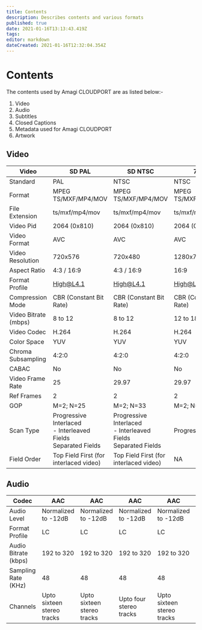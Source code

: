 ```yaml
---
title: Contents
description: Describes contents and various formats
published: true
date: 2021-01-16T13:13:43.419Z
tags: 
editor: markdown
dateCreated: 2021-01-16T12:32:04.354Z
---
```


# Contents

The contents used by Amagi CLOUDPORT are as listed below:-

1. Video
2. Audio
3. Subtitles
4. Closed Captions
5. Metadata used for Amagi CLOUDPORT
6. Artwork

## Video

|Video|SD PAL|SD NTSC|720P|HD [1080i50]|HD [1080i60]|HD [1080p25]|
|--|--|--|--|--|--|--|
|Standard|PAL|NTSC|NTSC|PAL|NTSC|PAL|
|Format|MPEG TS/MXF/MP4/MOV|MPEG TS/MXF/MP4/MOV|MPEG TS/MXF/MP4/MOV|MPEG TS/MXF/MP4/MOV|MPEG TS/MXF/MP4/MOV|MPEG TS/MXF/MP4/MOV|
|File Extension|ts/mxf/mp4/mov|ts/mxf/mp4/mov|ts/mxf/mp4/mov|ts/mxf/mp4/mov|ts/mxf/mp4/mov|ts/mxf/mp4/mov|
|Video Pid|2064 (0x810)|2064 (0x810)|2064 (0x810)|2064 (0x810)|2064 (0x810)|2064 (0x810)|
|Video Format|AVC|AVC|AVC|AVC|AVC|AVC|
|Video Resolution|720x576|720x480|1280x720|1920x1080|1920x1080|1920x1080|
|Aspect Ratio|4:3 / 16:9|4:3 / 16:9|16:9|16:9|16:9|16:9|
|Format Profile|High@L4.1|High@L4.1|High@L4.1|High@L4.1|High@L4.1|High@L4.1|
|Compression Mode|CBR (Constant Bit Rate)|CBR (Constant Bit Rate)|CBR (Constant Bit Rate)|CBR (Constant Bit Rate)|CBR (Constant Bit Rate)|CBR (Constant Bit Rate)|
|Video Bitrate (mbps)|8 to 12|8 to 12|12 to 18|12|15 to 30|15 to 30|
|Video Codec|H.264|H.264|H.264|H.264|H.264|H.264|
|Color Space|YUV|YUV|YUV|YUV|YUV|YUV|
|Chroma Subsampling|4:2:0|4:2:0|4:2:0|4:2:0|4:2:0|4:2:0|
|CABAC|No|No|No|No|No|No|
|Video Frame Rate|25|29.97|29.97|25|29.97|25|
|Ref Frames|2|2|2|2|2|2|
|GOP|M=2; N=25|M=2; N=33|M=2; N=33|M=2; N=25|M=2; N=33|M=2; N=33|
|Scan Type|Progressive<br>Interlaced <br> - Interleaved Fields<br> Separated Fields|Progressive<br>Interlaced <br> - Interleaved Fields<br> Separated Fields|Progressive|Progressive<br>Interlaced <br> - Interleaved Fields<br> Separated Fields|Progressive<br>Interlaced <br> - Interleaved Fields<br> Separated Fields|Progressive<br>Interlaced <br> - Interleaved Fields<br> Separated Fields|
|Field Order|Top Field First (for interlaced video)|Top Field First (for interlaced video)|NA|Top Field First (for interlaced video)|Top Field First (for interlaced video)|Top Field First (for interlaced video)|

## Audio

|Codec|AAC|AAC|AAC|AAC|AAC|AAC|
|--|--|--|--|--|--|--|
|Audio Level|Normalized to -12dB|Normalized to -12dB|Normalized to -12dB|Normalized to -12dB|Normalized to -12dB|Normalized to -12dB|
|Format Profile|LC|LC|LC|LC|LC|LC|
|Audio Bitrate (kbps)|192 to 320|192 to 320|192 to 320|192 to 320|192 to 320|192 to 320|
|Sampling Rate (KHz)|48|48|48|48|48|48|
|Channels|Upto sixteen stereo tracks|Upto sixteen stereo tracks|Upto four stereo tracks|Upto sixteen stereo tracks|Upto sixteen stereo tracks|Upto sixteen stereo tracks|